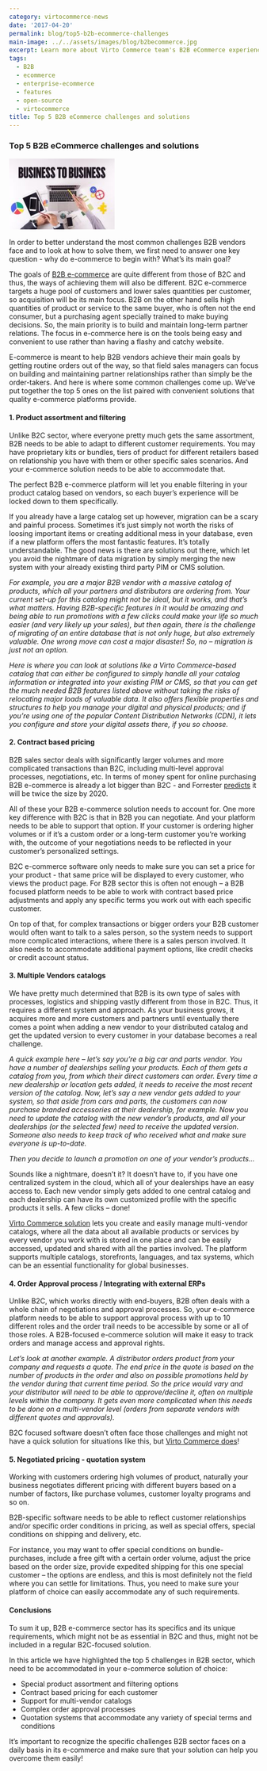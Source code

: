```yaml
---
category: virtocommerce-news
date: '2017-04-20'
permalink: blog/top5-b2b-ecommerce-challenges
main-image: ../../assets/images/blog/b2becommerce.jpg
excerpt: Learn more about Virto Commerce team's B2B eCommerce experience. We have shared our vision on top 5 B2B eCommerce challenges and their solutions.
tags:
  - B2B
  - ecommerce
  - enterprise-ecommerce
  - features
  - open-source
  - virtocommerce
title: Top 5 B2B eCommerce challenges and solutions
---
```

### Top 5 B2B eCommerce challenges and solutions

<img src='../../assets/images/blog/b2becommerce.jpg'>

In order to better understand the most common challenges B2B vendors face and to look at how to solve them, we first need to answer one key question - why do e-commerce to begin with? What’s its main goal?

The goals of <a href="{{ '/b2b-ecommerce-platform' | absolute_url }}">B2B e-commerce</a> are quite different from those of B2C and thus, the ways of achieving them will also be different. B2C e-commerce targets a huge pool of customers and lower sales quantities per customer, so acquisition will be its main focus.
B2B on the other hand sells high quantities of product or service to the same buyer, who is often not the end consumer, but a purchasing agent specially trained to make buying decisions. So, the main priority is to build and maintain long-term partner relations. The focus in e-commerce here is on the tools being easy and convenient to use rather than having a flashy and catchy website.

E-commerce is meant to help B2B vendors achieve their main goals by getting routine orders out of the way, so that field sales managers can focus on building and maintaining partner relationships rather than simply be the order-takers. And here is where some common challenges come up. We’ve put together the top 5 ones on the list paired with convenient solutions that quality e-commerce platforms provide.

#### 1. Product assortment  and filtering

Unlike B2C sector, where everyone pretty much gets the same assortment, B2B needs to be able to adapt to different customer requirements. You may have proprietary kits or bundles, tiers of product for different retailers based on relationship you have with them or other specific sales scenarios. And your e-commerce solution needs to be able to accommodate that. 

The perfect B2B e-commerce platform will let you enable filtering in your product catalog based on vendors, so each buyer’s experience will be locked down to them specifically. 

If you already have a large catalog set up however, migration can be a scary and painful process. Sometimes it’s just simply not worth the risks of loosing important items or creating additional mess in your database, even if a new platform offers the most fantastic features. It’s totally understandable. 
The good news is there are solutions out there, which let you avoid the nightmare of data migration by simply merging the new system with your already existing third party PIM or CMS solution. 

*For example, you are a major B2B vendor with a massive catalog of products, which all your partners and distributors are ordering from. Your current set-up for this catalog might not be ideal, but it works, and that’s what matters. Having B2B-specific features in it would be amazing and being able to run promotions with a few clicks could make your life so much easier (and very likely up your sales), but then again, there is the challenge of migrating of an entire database that is not only huge, but also extremely valuable. One wrong move can cost a major disaster! So, no – migration is just not an option.*

*Here is where you can look at solutions like a Virto Commerce-based catalog that can either be configured to simply handle all your catalog information or integrated into your existing PIM or CMS, so that you can get the much needed B2B features listed above without taking the risks of relocating major loads of valuable data. It also offers flexible properties and structures to help you manage your digital and physical products; and if you’re using one of the popular Content Distribution Networks (CDN), it lets you configure and store your digital assets there, if you so choose.*

#### 2. Contract based pricing 

B2B sales sector deals with significantly larger volumes and more complicated transactions than B2C, including multi-level approval processes, negotiations, etc. In terms of money spent for online purchasing B2B e-commerce is already a lot bigger than B2C - and Forrester [predicts](https://www.forrester.com/report/US+B2B+eCommerce+Will+Be+Twice+The+Size+Of+B2C+eCommerce+By+2020/-/E-RES122366) it will be twice the size by 2020.

All of these your B2B e-commerce solution needs to account for. One more key difference with B2C is that in B2B you can negotiate. And your platform needs to be able to support that option. If your customer is ordering higher volumes or if it’s a custom order or a long-term customer you’re working with, the outcome of your negotiations needs to be reflected in your customer’s personalized settings. 

B2C e-commerce software only needs to make sure you can set a price for your product - that same price will be displayed to every customer, who views the product page. For B2B sector this is often not enough – a B2B focused platform needs to be able to work with contract based price adjustments and apply any specific terms you work out with each specific customer. 

On top of that, for complex transactions or bigger orders your B2B customer would often want to talk to a sales person, so the system needs to support more complicated interactions, where there is a sales person involved. It also needs to accommodate additional payment options, like credit checks or credit account status.

#### 3. Multiple Vendors catalogs 

We have pretty much determined that B2B is its own type of sales with processes, logistics and shipping vastly different from those in B2C. Thus, it requires a different system and approach. As your business grows, it acquires more and more customers and partners until eventually there comes a point when adding a new vendor to your distributed catalog and get the updated version to every customer in your database becomes a real challenge.

*A quick example here – let’s say you’re a big car and parts vendor. You have a number of dealerships selling your products. Each of them gets a catalog from you, from which their direct customers can order. Every time a new dealership or location gets added, it needs to receive the most recent version of the catalog.* 
*Now, let’s say a new vendor gets added to your system, so that aside from cars and parts, the customers can now purchase branded accessories at their dealership, for example. Now you need to update the catalog with the new vendor’s products, and all your dealerships (or the selected few) need to receive the updated version. Someone also needs to keep track of who received what and make sure everyone is up-to-date.*

*Then you decide to launch a promotion on one of your vendor’s products…*

Sounds like a nightmare, doesn’t it? It doesn’t have to, if you have one centralized system in the cloud, which all of your dealerships have an easy access to. Each new vendor simply gets added to one central catalog and each dealership can have its own customized profile with the specific products it sells. A few clicks – done!

[Virto Commerce solution](https://virtocommerce.com/features/for-business-professionals) lets you create and easily manage multi-vendor catalogs, where all the data about all available products or services by every vendor you work with is stored in one place and can be easily accessed, updated and shared with all the parties involved. The platform supports multiple catalogs, storefronts, languages, and tax systems, which can be an essential functionality for global businesses. 

#### 4. Order Approval process / Integrating with external ERPs

Unlike B2C, which works directly with end-buyers, B2B often deals with a whole chain of negotiations and approval processes. So, your e-commerce platform needs to be able to support approval process with up to 10 different roles and the order trail needs to be accessible by some or all of those roles.
A B2B-focused e-commerce solution will make it easy to track orders and manage access and approval rights.

*Let’s look at another example. A distributor orders product from your company and requests a quote. The end price in the quote is based on the number of products in the order and also on possible promotions held by the vendor during that current time period. So the price would vary and your distributor will need to be able to approve/decline it, often on multiple levels within the company. It gets even more complicated when this needs to be done on a multi-vendor level (orders from separate vendors with different quotes and approvals).* 

B2C focused software doesn’t often face those challenges and might not have a quick solution for situations like this, but [Virto Commerce does](https://virtocommerce.com/try-now)!

#### 5.	Negotiated pricing - quotation system 

Working with customers ordering high volumes of product, naturally your business negotiates different pricing with different buyers based on a number of factors, like purchase volumes, customer loyalty programs and so on. 

B2B-specific software needs to be able to reflect customer relationships and/or specific order conditions in pricing, as well as special offers, special conditions on shipping and delivery, etc. 

For instance, you may want to offer special conditions on bundle-purchases, include a free gift with a certain order volume, adjust the price based on the order size, provide expedited shipping for this one special customer – the options are endless, and this is most definitely not the field where you can settle for limitations. Thus, you need to make sure your platform of choice can easily accommodate any of such requirements.

#### Conclusions

To sum it up, B2B e-commerce sector has its specifics and its unique requirements, which might not be as essential in B2C and thus, might not be included in a regular B2C-focused solution. 

In this article we have highlighted the top 5 challenges in B2B sector, which need to be accommodated in your e-commerce solution of choice:
-	Special product assortment and filtering options
-	Contract based pricing for each customer
-	Support for multi-vendor catalogs
-	Complex order approval processes
-	Quotation systems that accommodate any variety of special terms and conditions

It’s important to recognize the specific challenges B2B sector faces on a daily basis in its e-commerce and make sure that your solution can help you overcome them easily!


